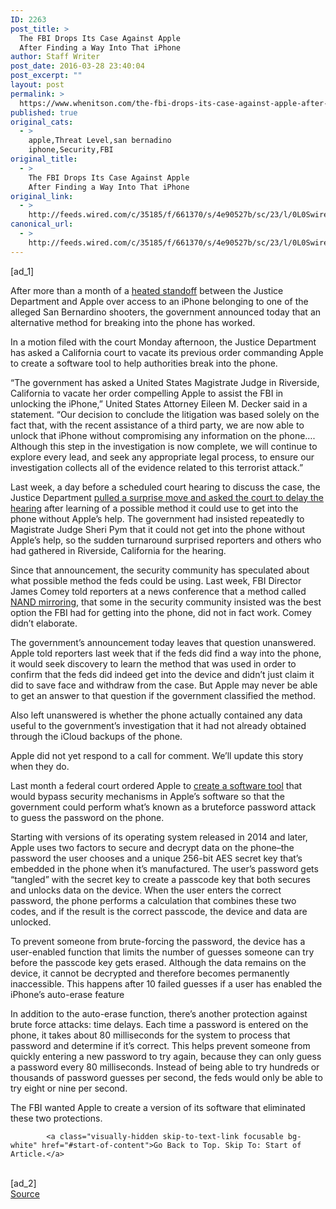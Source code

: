 ```yaml
---
ID: 2263
post_title: >
  The FBI Drops Its Case Against Apple
  After Finding a Way Into That iPhone
author: Staff Writer
post_date: 2016-03-28 23:40:04
post_excerpt: ""
layout: post
permalink: >
  https://www.whenitson.com/the-fbi-drops-its-case-against-apple-after-finding-a-way-into-that-iphone/
published: true
original_cats:
  - >
    apple,Threat Level,san bernadino
    iphone,Security,FBI
original_title:
  - >
    The FBI Drops Its Case Against Apple
    After Finding a Way Into That iPhone
original_link:
  - >
    http://feeds.wired.com/c/35185/f/661370/s/4e90527b/sc/23/l/0L0Swired0N0C20A160C0A30Cfbi0Edrops0Ecase0Eapple0Efinding0Eway0Eiphone0C/story01.htm
canonical_url:
  - >
    http://feeds.wired.com/c/35185/f/661370/s/4e90527b/sc/23/l/0L0Swired0N0C20A160C0A30Cfbi0Edrops0Ecase0Eapple0Efinding0Eway0Eiphone0C/story01.htm
---
```

 [ad_1]
<br><div id=""><p>After more than a month of a <a href="http://www.wired.com/2016/02/apples-fbi-battle-is-complicated-heres-whats-really-going-on/">heated standoff</a> between the Justice Department and Apple over access to an iPhone belonging to one of the alleged San Bernardino shooters, the government announced today that an alternative method for breaking into the phone has worked.</p>
<p>In a motion filed with the court Monday afternoon, the Justice Department has asked a California court to vacate its previous order commanding Apple to create a software tool to help authorities break into the phone.</p>
<p>“The government has asked a United States Magistrate Judge in Riverside, California to vacate her order compelling Apple to assist the FBI in unlocking the iPhone,” United States Attorney Eileen M. Decker said in a statement. “Our decision to conclude the litigation was based solely on the fact that, with the recent assistance of a third party, we are now able to unlock that iPhone without compromising any information on the phone…. Although this step in the investigation is now complete, we will continue to explore every lead, and seek any appropriate legal process, to ensure our investigation collects all of the evidence related to this terrorist attack.”</p>
<p>Last week, a day before a scheduled court hearing to discuss the case, the Justice Department <a href="http://www.wired.com/2016/03/fbi-now-says-may-crack-iphone-without-apples-help/">pulled a surprise move and asked the court to delay the hearing</a> after learning of a possible method it could use to get into the phone without Apple’s help. The government had insisted repeatedly to Magistrate Judge Sheri Pym that it could not get into the phone without Apple’s help, so the sudden turnaround surprised reporters and others who had gathered in Riverside, California for the hearing.</p>



<p>Since that announcement, the security community has speculated about what possible method the feds could be using. Last week, FBI Director James Comey told reporters at a news conference that a method called <a href="http://www.zdziarski.com/blog/?p=5966">NAND mirroring</a>, that some in the security community insisted was the best option the FBI had for getting into the phone, did not in fact work. Comey didn’t elaborate.</p>
<p>The government’s announcement today leaves that question unanswered. Apple told reporters last week that if the feds did find a way into the phone, it would seek discovery to learn the method that was used in order to confirm that the feds did indeed get into the device and didn’t just claim it did to save face and withdraw from the case. But Apple may never be able to get an answer to that question if the government classified the method.</p>
<p>Also left unanswered is whether the phone actually contained any data useful to the government’s investigation that it had not already obtained through the iCloud backups of the phone.</p>
<p>Apple did not yet respond to a call for comment. We’ll update this story when they do. </p>
<p>Last month a federal court ordered Apple to <a href="http://www.wired.com/2016/02/apples-fbi-battle-is-complicated-heres-whats-really-going-on/">create a software tool</a> that would bypass security mechanisms in Apple’s software so that the government could perform what’s known as a bruteforce password attack to guess the password on the phone. </p>
<p>Starting with versions of its operating system released in 2014 and later, Apple uses two factors to secure and decrypt data on the phone–the password the user chooses and a unique 256-bit AES secret key that’s embedded in the phone when it’s manufactured. The user’s password gets “tangled” with the secret key to create a passcode key that both secures and unlocks data on the device. When the user enters the correct password, the phone performs a calculation that combines these two codes, and if the result is the correct passcode, the device and data are unlocked.</p>
<p>To prevent someone from brute-forcing the password, the device has a user-enabled function that limits the number of guesses someone can try before the passcode key gets erased. Although the data remains on the device, it cannot be decrypted and therefore becomes permanently inaccessible. This happens after 10 failed guesses if a user has enabled the iPhone’s auto-erase feature</p>
<p>In addition to the auto-erase function, there’s another protection against brute force attacks: time delays. Each time a password is entered on the phone, it takes about 80 milliseconds for the system to process that password and determine if it’s correct. This helps prevent someone from quickly entering a new password to try again, because they can only guess a password every 80 milliseconds. Instead of being able to try hundreds or thousands of password guesses per second, the feds would only be able to try eight or nine per second.</p>
<p>The FBI wanted Apple to create a version of its software that eliminated these two protections.</p>

			<a class="visually-hidden skip-to-text-link focusable bg-white" href="#start-of-content">Go Back to Top. Skip To: Start of Article.</a>

			
</div>
<br>[ad_2]
<br><a href="http://feeds.wired.com/c/35185/f/661370/s/4e90527b/sc/23/l/0L0Swired0N0C20A160C0A30Cfbi0Edrops0Ecase0Eapple0Efinding0Eway0Eiphone0C/story01.htm">Source </a>